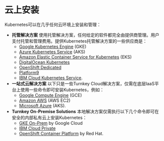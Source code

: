 # 云上安装

Kubernetes可以在几乎任何云环境上安装和管理：

* **托管解决方案** 使用托管解决方案，任何给定的软件都完全由提供商管理。用户支付托管和管理费用。提供Kubernetes托管解决方案的一些供应商是：
  * [Google Kubernetes Engine](https://cloud.google.com/kubernetes-engine/) \(GKE\)
  * [Azure Kubernetes Service](https://azure.microsoft.com/en-us/services/kubernetes-service/) \(AKS\)
  * [Amazon Elastic Container Service for Kubernetes](https://aws.amazon.com/eks/) \(EKS\)
  * [DigitalOcean Kubernetes](https://www.digitalocean.com/products/kubernetes/)
  * [OpenShift Dedicated](https://www.openshift.com/products/dedicated/)
  * [Platform9](https://platform9.com/managed-kubernetes/)
  * [IBM Cloud Kubernetes Service](https://cloud.ibm.com/docs/containers?topic=containers-getting-started#container_index).
* **一站式云解决方案** 以下只是一些Turnkey Cloud解决方案，仅需在底层IaaS平台上使用一些命令即可安装Kubernetes，例如：
  * [Google Compute Engine](https://kubernetes.io/docs/setup/turnkey/gce/) \(GCE\)
  * [Amazon AWS](https://kubernetes.io/docs/setup/turnkey/aws/) \(AWS EC2\)
  * [Microsoft Azure](https://kubernetes.io/docs/setup/turnkey/azure/) \(AKS\).
* **Turnkey On-Premise Solutions** 本地解决方案仅需执行以下几个命令即可在安全的内部私有云上安装Kubernetes：
  * [GKE On-Prem](https://cloud.google.com/gke-on-prem/) by Google Cloud
  * [IBM Cloud Private](https://www.ibm.com/cloud/private)
  * [OpenShift Container Platform](https://www.openshift.com/products/container-platform/) by Red Hat.



